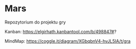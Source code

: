 # Mars
Repozytorium do projektu gry

Kanban: https://elgirhath.kanbantool.com/b/498847#?

MindMap: https://coggle.it/diagram/XGbqbnV4-hvJL5IA/t/gra